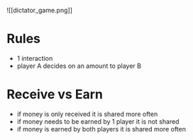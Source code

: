 ![[dictator_game.png]]
# Rules
- 1 interaction
- player A decides on an amount to player B
# Receive vs Earn
- if money is only received it is shared more often
- if money needs to be earned by 1 player it is not shared
- if money is earned by both players it is shared more often
